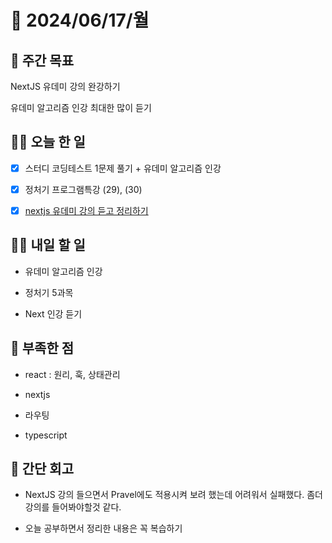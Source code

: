 # 📅 2024/06/17/월

## 🚀 주간 목표

NextJS 유데미 강의 완강하기

유데미 알고리즘 인강 최대한 많이 듣기

## 💪🏻 오늘 한 일

- [x] 스터디 코딩테스트 1문제 풀기 + 유데미 알고리즘 인강

- [x] 정처기 프로그램특강 (29), (30)

- [x] [nextjs 유데미 강의 듣고 정리하기](https://cottony-slope-8c1.notion.site/Day02-fc7d23e9aa744df68457d82b4f813e5b?pvs=4)

## 🫵🏻 내일 할 일

- 유데미 알고리즘 인강

- 정처기 5과목

- Next 인강 듣기

## 🔎 부족한 점

- react : 원리, 훅, 상태관리

- nextjs

- 라우팅

- typescript

## 👀 간단 회고

- NextJS 강의 들으면서 Pravel에도 적용시켜 보려 했는데 어려워서 실패했다.
  좀더 강의를 들어봐야할것 같다.

- 오늘 공부하면서 정리한 내용은 꼭 복습하기

